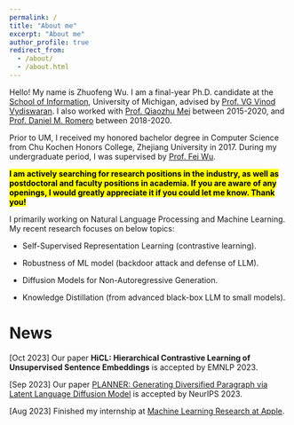 ```yaml
---
permalink: /
title: "About me"
excerpt: "About me"
author_profile: true
redirect_from: 
  - /about/
  - /about.html
---
```


Hello! My name is Zhuofeng Wu. I am a final-year Ph.D. candidate at the [School of Information](https://www.si.umich.edu/), University of Michigan, advised by [Prof. VG Vinod Vydiswaran](http://www-personal.umich.edu/~vgvinodv/). I also worked with [Prof. Qiaozhu Mei](http://www-personal.umich.edu/~qmei/) between 2015-2020, and [Prof. Daniel M. Romero](http://www.dromero.org/) between 2018-2020.  

Prior to UM, I received my honored bachelor degree in Computer Science from Chu Kochen Honors College, Zhejiang University in 2017. During my undergraduate period, I was supervised by [Prof. Fei Wu](https://scholar.google.com.hk/citations?user=XJLn4MYAAAAJ&hl=zh-CN).  

<mark>**I am actively searching for research positions in the industry, as well as postdoctoral and faculty positions in academia. If you are aware of any openings, I would greatly appreciate it if you could let me know. Thank you!**<mark>

I primarily working on Natural Language Processing and Machine Learning. My recent research focuses on below topics:

* Self-Supervised Representation Learning (contrastive learning). 

* Robustness of ML model (backdoor attack and defense of LLM).

* Diffusion Models for Non-Autoregressive Generation.

* Knowledge Distillation (from advanced black-box LLM to small models).

News
======
[Oct 2023] Our paper **HiCL: Hierarchical Contrastive Learning of Unsupervised Sentence Embeddings** is accepted by EMNLP 2023. 

[Sep 2023] Our paper [PLANNER: Generating Diversified Paragraph via Latent Language Diffusion Model](https://browse.arxiv.org/pdf/2306.02531.pdf) is accepted by NeurIPS 2023. 

[Aug 2023] Finished my internship at [Machine Learning Research at Apple](https://machinelearning.apple.com/).
